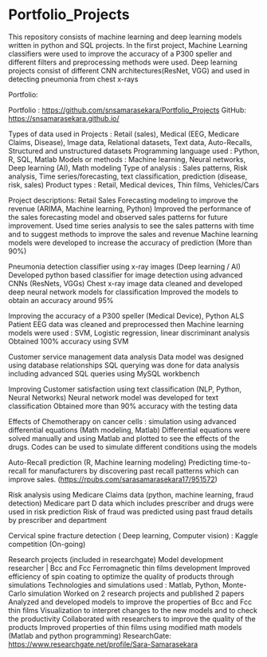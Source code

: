 # Portfolio_Projects
This repository consists of machine learning and deep learning models written in python and SQL projects.
In the first project, Machine Learning classifiers were used to improve the accuracy of a P300 speller and different filters and preprocessing methods were used.
Deep learning projects consist of different CNN architectures(ResNet, VGG) and used in detecting pneumonia from chest x-rays 

Portfolio: 

Portfolio : https://github.com/snsamarasekara/Portfolio_Projects
GitHub: https://snsamarasekara.github.io/ 

Types of data used in Projects : Retail (sales), Medical (EEG, Medicare Claims, Disease), Image data, Relational datasets, Text data, Auto-Recalls, Structured and unstructured datasets
Programming language used : Python, R, SQL, Matlab
Models or methods : Machine learning, Neural networks, Deep learning (AI), Math modeling 
Type of analysis : Sales patterns, Risk analysis, Time series/forecasting, text classification, prediction (disease, risk, sales)
Product types : Retail, Medical devices, Thin films, Vehicles/Cars

Project descriptions:
Retail Sales Forecasting modeling to improve the revenue (ARIMA, Machine learning, Python)
Improved the performance of the sales forecasting model and observed sales patterns for future improvement.
Used time series analysis to see the sales patterns with time and to suggest methods to improve the sales and revenue 
Machine learning models were developed to increase the accuracy of prediction (More than 90%)

Pneumonia detection classifier using x-ray images (Deep learning / AI)
Developed python based classifier for image detection using advanced CNNs (ResNets, VGGs) 
Chest x-ray image data cleaned and developed deep neural network models for classification 
Improved the models to obtain an accuracy around 95% 

Improving the accuracy of a P300 speller (Medical Device), Python 
ALS Patient EEG data was cleaned and preprocessed then Machine learning models were used : SVM, Logistic regression, linear discriminant analysis 
Obtained 100% accuracy using SVM 

Customer service management data analysis
Data model was designed using database relationships 
SQL querying was done for data analysis including advanced SQL queries using MySQL workbench

Improving Customer satisfaction using text classification (NLP, Python, Neural Networks)
Neural network model was developed for text classification
Obtained more than 90% accuracy with the testing data

Effects of Chemotherapy on cancer cells : simulation using advanced differential equations (Math modeling, Matlab)
Differential equations were solved manually and using Matlab and plotted to see the effects of the drugs.
Codes can be used to simulate different conditions using the models

Auto-Recall prediction (R, Machine learning modeling) 
Predicting time-to-recall for manufacturers by discovering past recall patterns which can improve sales. (https://rpubs.com/sarasamarasekara17/951572) 

Risk analysis using Medicare Claims data (python, machine learning, fraud detection)
Medicare part D data which includes prescriber and drugs were used in risk prediction
Risk of fraud was predicted using past fraud details by prescriber and department

Cervical spine fracture detection ( Deep learning, Computer vision) : Kaggle competition (On-going) 


Research projects (included in researchgate)
Model development researcher | Bcc and Fcc Ferromagnetic thin films development
Improved efficiency of spin coating to optimize the quality of products through simulations
Technologies and simulations used : Matlab, Python, Monte-Carlo simulation 
Worked on 2 research projects and published 2 papers
Analyzed and developed models to improve the properties of Bcc and Fcc thin films
Visualization to interpret changes to the new models and to check the productivity 
Collaborated with researchers to improve the quality of the products
Improved properties of thin films using modified math models (Matlab and python programming)
ResearchGate: https://www.researchgate.net/profile/Sara-Samarasekara
        

